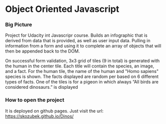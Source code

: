 # Object Oriented Javascript

### Big Picture

Project for Udacity int Javascripr course. Builds an infographic that is derived from data that is provided, as well as user input data. Pulling in information from a form and using it to complete an array of objects that will then be appended back to the DOM.

On successful form validation, 3x3 grid of tiles (9 in total) is generated with the human in the center tile. Each title will contain the species, an image, and a fact. For the human tile, the name of the human and "Homo sapiens" species is shown. The facts displayed are random per based on 6 different types of facts. One of the tiles is for a pigeon in which always “All birds are considered dinosaurs.” is displayed

### How to open the project

It is deployed on github pages. Just visit the url: https://skozubek.github.io/Dinos/
